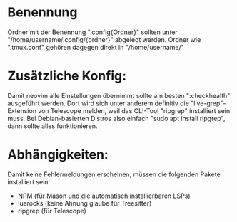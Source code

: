 # Benennung
Ordner mit der Benennung ".config{Ordner}" sollten unter "/home/username/.config/{ordner}" abgelegt werden.
Ordner wie ".tmux.conf" gehören dagegen direkt in "/home/username/"

# Zusätzliche Konfig:
Damit neovim alle Einstellungen übernimmt sollte am besten ":checkhealth" ausgeführt werden.
Dort wird sich unter anderem definitiv die "live-grep"-Extension von Telescope melden, weil das CLI-Tool 
"ripgrep" installiert sein muss. Bei Debian-basierten Distros also einfach "sudo apt install ripgrep",
dann sollte alles funktionieren. 

# Abhängigkeiten:
Damit keine Fehlermeldungen erscheinen, müssen die folgenden Pakete installiert sein:
 - NPM (für Mason und die automatisch installierbaren LSPs)
 - luarocks (keine Ahnung glaube für Treesitter)
 - ripgrep (für Telescope)

